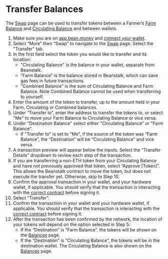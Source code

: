 # Transfer Balances

The [Swap](https://app.bean.money/#/swap) page can be used to transfer tokens between a Farmer’s [Farm Balance](../../protocol/glossary.md#farm-assets) and [Circulating Balance](../../protocol/glossary.md#circulating-beans) and between wallets.

1. Make sure you are on [app.bean.money](https://app.bean.money/) and [connect your wallet](../getting-started/connect-wallet.md).
2. Select “More” then “Swap” to navigate to the [Swap](https://app.bean.money/#/swap) page. Select the "Transfer" tab.
3. In the first field select the token you would like to transfer and its location:
   * "Circulating Balance" is the balance in your wallet, separate from Beanstalk.
   * "Farm Balance" is the balance stored in Beanstalk, which can save gas fees in future transactions.
   * "Combined Balance" is the sum of Circulating Balance and Farm Balance. Note Combined Balance cannot be used when transferring to yourself.
5. Enter the amount of the token to transfer, up to the amount held in your Farm, Circulating or Combined balances.
6. Under “Transfer to”, enter the address to transfer the tokens to, or select "Me" to move your Farm Balance to Circulating Balance or vice versa.
7. Under "Destination Balance" select either "Circulating Balance" or "Farm Balance".
   * If "Transfer to" is set to "Me", if the source of the token was “Farm Balance”, the “Destination” will be “Circulating Balance” and vice versa.
8. A transaction preview will appear below the inputs. Select the “Transfer Details” dropdown to review each step of the transaction.
9. If you are transferring a non-ETH token from your Circulating Balance and have not previously approved that token, select “Approve \[Token]”. This allows the Beanstalk contract to move the token, but does not execute the transfer yet. Otherwise, skip to Step 10.
10. Confirm the approval transaction in your wallet, and your hardware wallet, if applicable. You should verify that the transaction is interacting with the [correct contract](../../protocol/contracts.md) before signing it.
11. Select “Transfer”.
12. Confirm the transaction in your wallet and your hardware wallet, if applicable. You should verify that the transaction is interacting with the [correct contract](../../protocol/contracts.md) before signing it.
13. After the transaction has been confirmed by the network, the location of your tokens will depend on the option selected in Step 5:
    * If the “Destination” is “Farm Balance”, the tokens will be shown on the [Balances](https://app.bean.money/#/balances) page.
    * If the “Destination” is “Circulating Balance”, the tokens will be in the destination wallet. The Circulating Balance is also shown on the [Balances](https://app.bean.money/#/balances) page.
